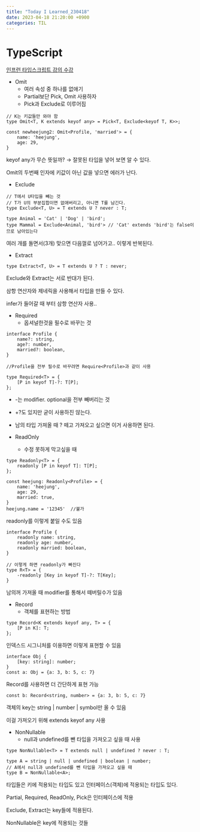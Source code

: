 ```yaml
---
title: "Today I Learned_230418"
date: 2023-04-18 21:20:00 +0900
categories: TIL
---
```


# TypeScript
[인프런 타입스크립트 강의 수강](https://www.inflearn.com/course/%ED%83%80%EC%9E%85%EC%8A%A4%ED%81%AC%EB%A6%BD%ED%8A%B8-%EC%98%AC%EC%9D%B8%EC%9B%90-1/dashboard)

- Omit
    - 여러 속성 중 하나를 없애기
    - Partial보단 Pick, Omit 사용하자
    - Pick과 Exclude로 이루어짐

```tsx
// K는 키값들만 와야 함
type Omit<T, K extends keyof any> = Pick<T, Exclude<keyof T, K>>;

const newheejung2: Omit<Profile, 'married'> = {
    name: 'heejung',
    age: 29,
}
```

keyof any가 무슨 뜻일까? → 잘못된 타입을 넣어 보면 알 수 있다.

Omit의 두번째 인자에 키값이 아닌 값을 넣으면 에러가 난다.

- Exclude

```tsx
// T에서 U타입을 빼는 것
// T가 U의 부분집합이면 없애버리고, 아니면 T를 남긴다.
type Exclude<T, U> = T extends U ? never : T;

type Animal = 'Cat' | 'Dog' | 'bird';
type Mammal = Exclude<Animal, 'bird'> // 'Cat' extends 'bird'는 false이므로 남아있는다
```

여러 개를 돌면서(3개) 맞으면 다음껄로 넘어가고.. 이렇게 반복된다.

- Extract

```tsx
type Extract<T, U> = T extends U ? T : never;
```

Exclude와 Extract는 서로 반대가 된다.

삼항 연산자와 제네릭을 사용해서 타입을 만들 수 있다.

infer가 들어갈 때 부터 삼항 연산자 사용..

- Required
    - 옵셔널한것을 필수로 바꾸는 것

```tsx
interface Profile {
    name?: string,
    age?: number,
    married?: boolean,
}

//Profile을 전부 필수로 바꾸려면 Require<Profile>과 같이 사용
```

```tsx
type Required<T> = {
    [P in keyof T]-?: T[P];
};
```

- -는 modifier. optional을 전부 빼버리는 것
- +?도 있지만 굳이 사용하진 않는다.
- 남의 타입 가져올 때 ? 떼고 가져오고 싶으면 이거 사용하면 된다.

- ReadOnly
    - 수정 못하게 막고싶을 때

```tsx
type Readonly<T> = {
    readonly [P in keyof T]: T[P];
};
```

```tsx
const heejung: Readonly<Profile> = {
    name: 'heejung',
    age: 29,
    married: true,
}
heejung.name = '12345'  //불가
```

readonly를 이렇게 붙일 수도 있음

```tsx
interface Profile {
    readonly name: string,
    readonly age: number,
    readonly married: boolean,
}

// 이렇게 하면 readonly가 빠진다
type R<T> = {
    -readonly [Key in keyof T]-?: T[Key];
}
```

남의꺼 가져올 때 modifier를 통해서 떼버릴수가 있음

- Record
    - 객체를 표현하는 방법

```tsx
type Record<K extends keyof any, T> = {
    [P in K]: T;
};
```

인덱스드 시그니처를 이용하면 이렇게 표현할 수 있음

```tsx
interface Obj {
    [key: string]: number;
}
const a: Obj = {a: 3, b: 5, c: 7}
```

Record를 사용하면 더 간단하게 표현 가능

```tsx
const b: Record<string, number> = {a: 3, b: 5, c: 7}
```

객체의 key는 string &#124; number &#124; symbol만 올 수 있음

이걸 가져오기 위해 extends keyof any 사용

- NonNullable
    - null과 undefined를 뺀 타입을 가져오고 싶을 때 사용

```tsx
type NonNullable<T> = T extends null | undefined ? never : T;
```

```tsx
type A = string | null | undefined | boolean | number;
// A에서 null과 undefined를 뺀 타입을 가져오고 싶을 때
type B = NonNullable<A>;
```

타입들은 키에 적용되는 타입도 있고 인터페이스(객체)에 적용되는 타입도 있다.

Partial, Required, ReadOnly, Pick은 인터페이스에 적용

Exclude, Extract는 key들에 적용된다.

NonNullable은 key에 적용되는 것들